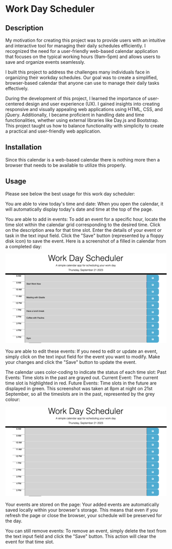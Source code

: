 # Work Day Scheduler

## Description

My motivation for creating this project was to provide users with an intuitive and interactive tool for managing their daily schedules efficiently. I recognized the need for a user-friendly web-based calendar application that focuses on the typical working hours (9am–5pm) and allows users to save and organize events seamlessly.

I built this project to address the challenges many individuals face in organizing their workday schedules. Our goal was to create a simplified, browser-based calendar that anyone can use to manage their daily tasks effectively.

During the development of this project, I learned the importance of user-centered design and user experience (UX). I gained insights into creating responsive and visually appealing web applications using HTML, CSS, and jQuery. Additionally, I became proficient in handling date and time functionalities, whether using external libraries like Day.js and Bootstrap. This project taught us how to balance functionality with simplicity to create a practical and user-friendly web application.

## Installation

Since this calendar is a web-based calendar there is nothing more then a browser that needs to be available to utilize this properly. 

## Usage
Please see below the best usage for this work day scheduler:

You are able to view today's time and date:
When you open the calendar, it will automatically display today's date and time at the top of the page.

You are able to add in events:
To add an event for a specific hour, locate the time slot within the calendar grid corresponding to the desired time.
Click on the description area for that time slot.
Enter the details of your event or task in the text input field.
Click the "Save" button (represented by a floppy disk icon) to save the event.
Here is a screenshot of a filled in calendar from a completed day:


![alt text][def]

You are able to edit these events:
If you need to edit or update an event, simply click on the text input field for the event you want to modify.
Make your changes and click the "Save" button to update the event.

The calendar uses color-coding to indicate the status of each time slot:
Past Events: Time slots in the past are grayed out.
Current Event: The current time slot is highlighted in red.
Future Events: Time slots in the future are displayed in green.
This screenshot was taken at 8pm at night on 21st September, so all the timeslots are in the past, represented by the grey colour:



![alt text][def2]


Your events are stored on the page:
Your added events are automatically saved locally within your browser's storage. This means that even if you refresh the page or close the browser, your schedule will be preserved for the day.

You can still remove events:
To remove an event, simply delete the text from the text input field and click the "Save" button. This action will clear the event for that time slot.




[def]: assets/Images/Screenshot.png
[def2]: assets/Images/Screenshot1.png